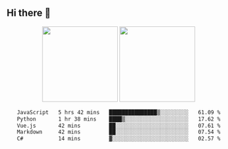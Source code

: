 ## Hi there 👋
<div align="center">
<span>  </span>
<img height="170px" src="https://github-readme-stats.vercel.app/api?username=bigQY&show_icons=true&count_private==true" /><span>        </span><img height="170px" src="https://github-readme-stats.vercel.app/api/top-langs/?username=bigQY&layout=compact&langs_count=8" />
<span>  </span>
</div>
<div align="center">

<!--START_SECTION:waka-->

```txt
JavaScript   5 hrs 42 mins   ███████████████▒░░░░░░░░░   61.09 %
Python       1 hr 38 mins    ████▒░░░░░░░░░░░░░░░░░░░░   17.62 %
Vue.js       42 mins         ██░░░░░░░░░░░░░░░░░░░░░░░   07.61 %
Markdown     42 mins         ██░░░░░░░░░░░░░░░░░░░░░░░   07.54 %
C#           14 mins         ▓░░░░░░░░░░░░░░░░░░░░░░░░   02.57 %
```

<!--END_SECTION:waka-->
</div>

